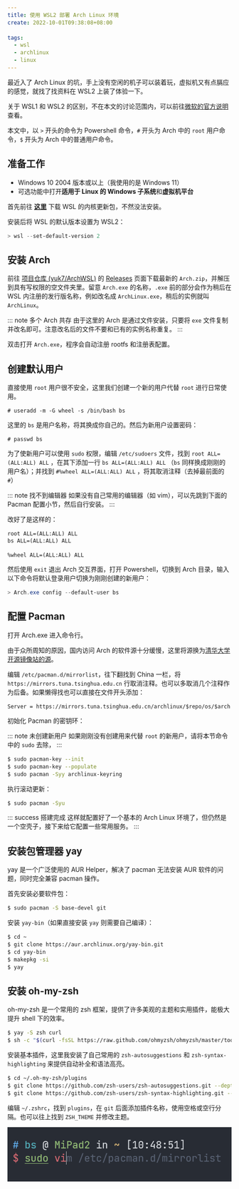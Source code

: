 ```yaml
---
title: 使用 WSL2 部署 Arch Linux 环境
create: 2022-10-01T09:38:08+08:00

tags:
  - wsl
  - archlinux
  - linux
---
```


最近入了 Arch Linux 的坑，手上没有空闲的机子可以装着玩，虚拟机又有点膈应的感觉，就找了找资料在 WSL2 上装了体验一下。

关于 WSL1 和 WSL2
的区别，不在本文的讨论范围内，可以前往[微软的官方说明](https://learn.microsoft.com/zh-cn/windows/wsl/compare-versions)查看。

本文中，以 `>` 开头的命令为 Powershell 命令，`#` 开头为 Arch 中的 `root` 用户命令，`$` 开头为 Arch 中的普通用户命令。

## 准备工作

- Windows 10 2004 版本或以上（我使用的是 Windows 11）
- 可选功能中打开**适用于 Linux 的 Windows 子系统**和**虚拟机平台**

首先前往 [**这里**](https://wslstorestorage.blob.core.windows.net/wslblob/wsl_update_x64.msi) 下载 WSL 的内核更新包，不然没法安装。

安装后将 WSL 的默认版本设置为 WSL2：

```powershell
> wsl --set-default-version 2
```

## 安装 Arch

前往 [项目仓库 (yuk7/ArchWSL)](https://github.com/yuk7/ArchWSL) 的 [Releases](https://github.com/yuk7/ArchWSL/releases)
页面下载最新的 `Arch.zip`，并解压到具有写权限的空文件夹里。留意 `Arch.exe` 的名称，`.exe` 前的部分会作为稍后在 WSL
内注册的发行版名称，例如改名成 `ArchLinux.exe`，稍后的实例就叫 `ArchLinux`。

::: note 多个 Arch 共存
由于这里的 Arch 是通过文件安装，只要将 `exe` 文件复制并改名即可。注意改名后的文件不要和已有的实例名称重复。
:::

双击打开 `Arch.exe`，程序会自动注册 rootfs 和注册表配置。

## 创建默认用户

直接使用 `root` 用户很不安全，这里我们创建一个新的用户代替 `root` 进行日常使用。

```
# useradd -m -G wheel -s /bin/bash bs
```

这里的 `bs` 是用户名称，将其换成你自己的。然后为新用户设置密码：

```
# passwd bs
```

为了使新用户可以使用 `sudo` 权限，编辑 `/etc/sudoers` 文件，找到 `root ALL=(ALL:ALL) ALL`
，在其下添加一行 `bs ALL=(ALL:ALL) ALL` （`bs` 同样换成刚刚的用户名）；并找到 `#%wheel ALL=(ALL:ALL) ALL`
，将其取消注释（去掉最前面的 `#`）

::: note 找不到编辑器
如果没有自己常用的编辑器（如 vim），可以先跳到下面的 Pacman 配置小节，然后自行安装。
:::

改好了是这样的：

```
root ALL=(ALL:ALL) ALL
bs ALL=(ALL:ALL) ALL

%wheel ALL=(ALL:ALL) ALL
```

然后使用 `exit` 退出 Arch 交互界面，打开 Powershell，切换到 Arch 目录，输入以下命令将默认登录用户切换为刚刚创建的新用户：

```powershell
> Arch.exe config --default-user bs
```

## 配置 Pacman

打开 Arch.exe 进入命令行。

由于众所周知的原因，国内访问 Arch
的软件源十分缓慢，这里将源换为[清华大学开源镜像站的源](https://mirrors.tuna.tsinghua.edu.cn/help/archlinux/)。

编辑 `/etc/pacman.d/mirrorlist`，往下翻找到 China 一栏，将 `https://mirrors.tuna.tsinghua.edu.cn`
行取消注释。也可以多取消几个注释作为后备。如果懒得找也可以直接在文件开头添加：

```
Server = https://mirrors.tuna.tsinghua.edu.cn/archlinux/$repo/os/$arch
```

初始化 Pacman 的密钥环：

::: note 未创建新用户
如果刚刚没有创建用来代替 `root` 的新用户，请将本节命令中的 `sudo` 去除，
:::

```bash
$ sudo pacman-key --init
$ sudo pacman-key --populate
$ sudo pacman -Syy archlinux-keyring
```

执行滚动更新：

```bash
$ sudo pacman -Syu
```

::: success 搭建完成
这样就配置好了一个基本的 Arch Linux 环境了，但仍然是一个空壳子，接下来给它配置一些常用服务。
:::

## 安装包管理器 yay

yay 是一个广泛使用的 AUR Helper，解决了 pacman 无法安装 AUR 软件的问题，同时完全兼容 pacman 操作。

首先安装必要软件包：

```bash
$ sudo pacman -S base-devel git
```

安装 `yay-bin`（如果直接安装 `yay` 则需要自己编译）：

```bash
$ cd ~
$ git clone https://aur.archlinux.org/yay-bin.git
$ cd yay-bin
$ makepkg -si
$ yay
```

## 安装 oh-my-zsh

oh-my-zsh 是一个常用的 zsh 框架，提供了许多美观的主题和实用插件，能极大提升 shell 下的效率。

```bash
$ yay -S zsh curl
$ sh -c "$(curl -fsSL https://raw.github.com/ohmyzsh/ohmyzsh/master/tools/install.sh)"
```

安装基本插件，这里我安装了自己常用的 `zsh-autosuggestions` 和 `zsh-syntax-highlighting` 来提供自动补全和语法高亮。

```bash
$ cd ~/.oh-my-zsh/plugins
$ git clone https://github.com/zsh-users/zsh-autosuggestions.git --depth 1
$ git clone https://github.com/zsh-users/zsh-syntax-highlighting.git --depth 1
```

编辑 `~/.zshrc`，找到 `plugins`，在 `git` 后面添加插件名称，使用空格或空行分隔。也可以往上找到 `ZSH_THEME` 并修改主题。

![最终效果，主题使用 ys](omz-preview.png)
